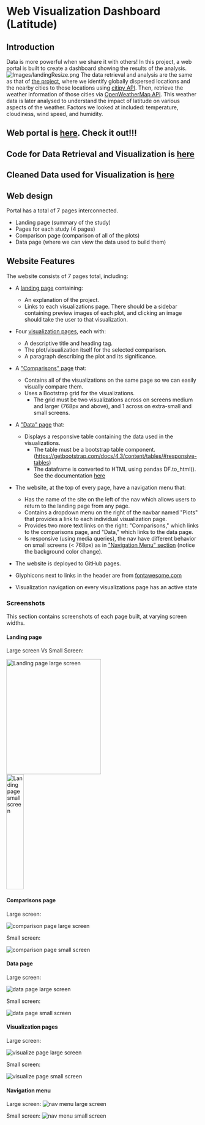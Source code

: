 # Web Visualization Dashboard (Latitude)

## Introduction

Data is more powerful when we share it with others! In this project, a web portal is built to create a dashboard showing the results of the analysis.
![Images/landingResize.png](Images/front_page.png)
The data retrieval and analysis are the same as that of [the project](https://github.com/bnarath/python-api-challenge), where we identify globally dispersed locations and the nearby cities to those locations using [citipy API](https://pypi.org/project/citipy/). Then, retrieve the weather information of those cities via [OpenWeatherMap API](https://openweathermap.org/api). This weather data is later analysed to understand the impact of latitude on various aspects of the weather. Factors we looked at included: temperature, cloudiness, wind speed, and humidity.

## Web portal is [here](https://bnarath.github.io/climate-web-app/). Check it out!!!

## Code for Data Retrieval and Visualization is [here](Code/Data_Retrieval_and_Plotting.ipynb)

## Cleaned Data used for Visualization is [here](Output/cleaned_cities_weather.csv)

## Web design

Portal has a total of 7 pages interconnected. 

- Landing page (summary of the study)
- Pages for each study (4 pages)
- Comparison page (comparison of all of the plots)
- Data page (where we can view the data used to build them)

## Website Features

The website consists of 7 pages total, including:

* A [landing page](#landing-page) containing:
  * An explanation of the project.
  * Links to each visualizations page. There should be a sidebar containing preview images of each plot, and clicking an image should take the user to that visualization.
 
  
* Four [visualization pages](#visualization-pages), each with:
  * A descriptive title and heading tag.
  * The plot/visualization itself for the selected comparison.
  * A paragraph describing the plot and its significance.
  
* A ["Comparisons" page](#comparisons-page) that:
  * Contains all of the visualizations on the same page so we can easily visually compare them.
  * Uses a Bootstrap grid for the visualizations.
    * The grid must be two visualizations across on screens medium and larger (768px and above), and 1 across on extra-small and small screens.
    
* A ["Data" page](#data-page) that:
  * Displays a responsive table containing the data used in the visualizations.
    * The table must be a bootstrap table component. (https://getbootstrap.com/docs/4.3/content/tables/#responsive-tables)
    * The dataframe is converted to HTML using pandas DF.to_html(). See the documentation [here](https://pandas.pydata.org/pandas-docs/version/0.17.0/generated/pandas.DataFrame.to_html.html)

* The website, at the top of every page, have a navigation menu that:
  * Has the name of the site on the left of the nav which allows users to return to the landing page from any page.
  * Contains a dropdown menu on the right of the navbar named "Plots" that provides a link to each individual visualization page.
  * Provides two more text links on the right: "Comparisons," which links to the comparisons page, and "Data," which links to the data page.
  * Is responsive (using media queries), the nav have different behavior on small screens (< 768px) as in ["Navigation Menu" section](#navigation-menu) (notice the background color change).

* The website is deployed to GitHub pages.

* Glyphicons next to links in the header are from [fontawesome.com](https://fontawesome.com/)

* Visualization navigation on every visualizations page has an active state


### Screenshots

This section contains screenshots of each page built, at varying screen widths. 

#### <a id="landing-page"></a>Landing page

Large screen Vs Small Screen:

<p>
  <img src="Images/front_page.png" alt="Landing page large screen" width="70%" height="300px"/>
  <img src="Images/front_page_sm.png" alt="Landing page small screen" width="30%" height="300px"/> 
</p>


#### <a id="comparisons-page"></a>Comparisons page

Large screen:

![comparison page large screen](Images/comparison-lg.png)

Small screen:

![comparison page small screen](Images/comparison-sm.png)

#### <a id="data-page"></a>Data page

Large screen:

![data page large screen](Images/data-lg.png)


Small screen:

![data page small screen](Images/data-sm.png)


#### <a id="visualization-pages"></a>Visualization pages


Large screen:

![visualize page large screen](Images/visualize-lg.png)

Small screen:

![visualize page small screen](Images/visualize-sm.png)


#### <a id="navigation-menu"></a>Navigation menu

Large screen:
![nav menu large screen](Images/nav-lg.png)

Small screen:
![nav menu small screen](Images/nav-sm.png)

